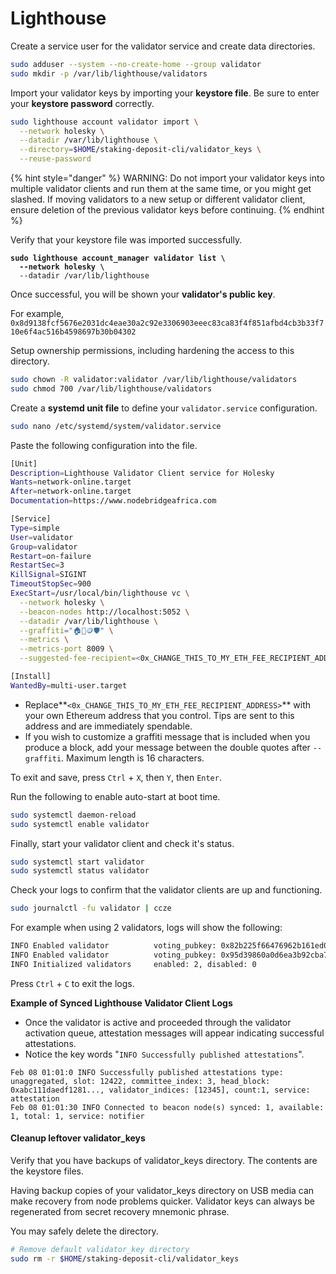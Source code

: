 # Lighthouse

Create a service user for the validator service and create data directories.

```bash
sudo adduser --system --no-create-home --group validator
sudo mkdir -p /var/lib/lighthouse/validators
```

Import your validator keys by importing your **keystore file**. Be sure to enter your **keystore password** correctly.

```bash
sudo lighthouse account validator import \
  --network holesky \
  --datadir /var/lib/lighthouse \
  --directory=$HOME/staking-deposit-cli/validator_keys \
  --reuse-password
```

{% hint style="danger" %}
WARNING: Do not import your validator keys into multiple validator clients and run them at the same time, or you might get slashed. If moving validators to a new setup or different validator client, ensure deletion of the previous validator keys before continuing.
{% endhint %}

Verify that your keystore file was imported successfully.

<pre class="language-bash"><code class="lang-bash"><strong>sudo lighthouse account_manager validator list \
</strong><strong>  --network holesky \
</strong>  --datadir /var/lib/lighthouse
</code></pre>

Once successful, you will be shown your **validator's public key**.

For example, `0x8d9138fcf5676e2031dc4eae30a2c92e3306903eeec83ca83f4f851afbd4cb3b33f710e6f4ac516b4598697b30b04302`

Setup ownership permissions, including hardening the access to this directory.

```bash
sudo chown -R validator:validator /var/lib/lighthouse/validators
sudo chmod 700 /var/lib/lighthouse/validators
```

Create a **systemd unit file** to define your `validator.service` configuration.

```bash
sudo nano /etc/systemd/system/validator.service
```

Paste the following configuration into the file.&#x20;

```bash
[Unit]
Description=Lighthouse Validator Client service for Holesky
Wants=network-online.target
After=network-online.target
Documentation=https://www.nodebridgeafrica.com

[Service]
Type=simple
User=validator
Group=validator
Restart=on-failure
RestartSec=3
KillSignal=SIGINT
TimeoutStopSec=900
ExecStart=/usr/local/bin/lighthouse vc \
  --network holesky \
  --beacon-nodes http://localhost:5052 \
  --datadir /var/lib/lighthouse \
  --graffiti="🏠🥩🪙🛡️" \
  --metrics \
  --metrics-port 8009 \
  --suggested-fee-recipient=<0x_CHANGE_THIS_TO_MY_ETH_FEE_RECIPIENT_ADDRESS>

[Install]
WantedBy=multi-user.target
```

* Replace**`<0x_CHANGE_THIS_TO_MY_ETH_FEE_RECIPIENT_ADDRESS>`** with your own Ethereum address that you control. Tips are sent to this address and are immediately spendable.
* If you wish to customize a graffiti message that is included when you produce a block, add your message between the double quotes after `--graffiti`. Maximum length is 16 characters.

To exit and save, press `Ctrl` + `X`, then `Y`, then `Enter`.

Run the following to enable auto-start at boot time.

```bash
sudo systemctl daemon-reload
sudo systemctl enable validator
```

Finally, start your validator client and check it's status.

```bash
sudo systemctl start validator
sudo systemctl status validator
```

Check your logs to confirm that the validator clients are up and functioning.

```bash
sudo journalctl -fu validator | ccze
```

For example when using 2 validators, logs will show the following:

```bash
INFO Enabled validator          voting_pubkey: 0x82b225f66476962b161ed015786df00a0b7b28231915e6d09e81ba8d5c4ae8502b6d5337e3bf101ad72741dc69f0a7cf, signing_method: local_keystore
INFO Enabled validator          voting_pubkey: 0x95d39860a0d6ea3b92cba78069d21f3a987988f3b8417b14f0945353d79ed9e338bbe6e9d63d487abc044a710ce34866, signing_method: local_keystore
INFO Initialized validators     enabled: 2, disabled: 0
```

Press `Ctrl` + `C` to exit the logs.

**Example of Synced Lighthouse Validator Client Logs**

* Once the validator is active and proceeded through the validator activation queue, attestation messages will appear indicating successful attestations.
* Notice the key words "`INFO Successfully published attestations`".

```
Feb 08 01:01:0 INFO Successfully published attestations type: unaggregated, slot: 12422, committee_index: 3, head_block: 0xabc111daedf1281..., validator_indices: [12345], count:1, service: attestation 
Feb 08 01:01:30 INFO Connected to beacon node(s) synced: 1, available: 1, total: 1, service: notifier
```

#### Cleanup leftover validator\_keys <a href="#optional-step-0-cleanup-leftover-validator_keys" id="optional-step-0-cleanup-leftover-validator_keys"></a>

Verify that you have backups of validator\_keys directory. The contents are the keystore files.

Having backup copies of your validator\_keys directory on USB media can make recovery from node problems quicker. Validator keys can always be regenerated from secret recovery mnemonic phrase.

You may safely delete the directory.

```bash
# Remove default validator_key directory
sudo rm -r $HOME/staking-deposit-cli/validator_keys
```
